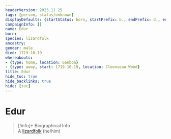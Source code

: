 ```yaml
---
headerVersion: 2023.11.25
tags: [person, status/unknown]
displayDefaults: {startStatus: born, startPrefix: b., endPrefix: d., endStatus: killed by spiders}
campaignInfo: []
name: Edur
born:
species: lizardfolk
ancestry:
gender: male
died: 1719-10-19
whereabouts:
- {type: home, location: Ganboa}
- {type: away, start: 1719-10-19, location: Cleenseau Wood}
title: Edur
hide_toc: true
hide_backlinks: true
hide: [toc]
---
```

# Edur
>[!info]+ Biographical Info  
> A [lizardfolk](<../../species/children-of-the-embodied-gods/lizardfolk/lizardfolk.md>) (he/him)  
>   
>> 
